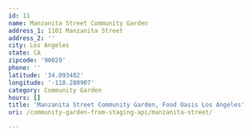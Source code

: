 ```yaml
---
id: 11
name: Manzanita Street Community Garden
address_1: 1101 Manzanita Street
address_2: ''
city: Los Angeles
state: CA
zipcode: '90029'
phone: ''
latitude: '34.093482'
longitude: '-118.280907'
category: Community Garden
hours: []
title: 'Manzanita Street Community Garden, Food Oasis Los Angeles'
uri: /community-garden-from-staging-api/manzanita-street/

---
```

